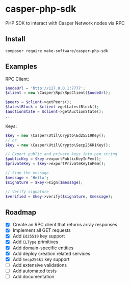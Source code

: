 # casper-php-sdk
PHP SDK to interact with Casper Network nodes via RPC

## Install

```
composer require make-software/casper-php-sdk
```

## Examples
RPC Client:

```php
$nodeUrl = 'http://127.0.0.1:7777';
$client = new \Casper\Rpc\RpcClient($nodeUrl);

$peers = $client->getPeers();
$latestBlock = $client->getLatestBlock();
$auctionState = $client->getAuctionState();
...
```

Keys:
```php
$key = new \Casper\Util\Crypto\Ed25519Key();
// or
$key = new \Casper\Util\Crypto\Secp256K1Key();
```

```php
// Export public and private keys into pem string
$publicKey = $key->exportPublicKeyInPem();
$privateKey = $key->exportPrivateKeyInPem();

// Sign the message
$message = 'Hello';
$signature = $key->sign($message);

// Verify signature
$verified = $key->verify($signature, $message);
```

## Roadmap
- [x] Create an RPC client that returns array responses
- [x] Implement all GET requests
- [x] Add `Ed25519` key support
- [x] Add `CLType` primitives
- [x] Add domain-specific entities
- [x] Add deploy creation related services
- [x] Add `Secp256k1` key support
- [ ] Add extensive validations
- [ ] Add automated tests
- [ ] Add documentation

